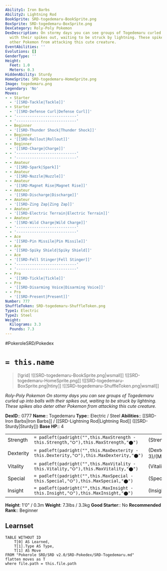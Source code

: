 ```yaml
---
Ability1: Iron Barbs
Ability2: Lightning Rod
BookSprite: SRD-togedemaru-BookSprite.png
BoxSprite: SRD-togedemaru-BoxSprite.png
DexCategory: Roly-Poly Pokemon
DexDescription: On stormy days you can see groups of Togedemaru curled up into balls
  with their spikes out, waiting to be struck by lightning. These spikes also deter
  other Pokemon from attacking this cute creature.
EventAbilities: ''
Evolutions: []
GenderType: ''
Height:
  Feet: 1.0
  Meters: 0.3
HiddenAbility: Sturdy
HomeSprite: SRD-togedemaru-HomeSprite.png
Image: togedemaru.png
Legendary: 'No'
Moves:
- - Starter
  - '[[SRD-Tackle|Tackle]]'
- - Starter
  - '[[SRD-Defense Curl|Defense Curl]]'
- - '---------------------------'
  - '---------------------------'
- - Beginner
  - '[[SRD-Thunder Shock|Thunder Shock]]'
- - Beginner
  - '[[SRD-Rollout|Rollout]]'
- - Beginner
  - '[[SRD-Charge|Charge]]'
- - '---------------------------'
  - '---------------------------'
- - Amateur
  - '[[SRD-Spark|Spark]]'
- - Amateur
  - '[[SRD-Nuzzle|Nuzzle]]'
- - Amateur
  - '[[SRD-Magnet Rise|Magnet Rise]]'
- - Amateur
  - '[[SRD-Discharge|Discharge]]'
- - Amateur
  - '[[SRD-Zing Zap|Zing Zap]]'
- - Amateur
  - '[[SRD-Electric Terrain|Electric Terrain]]'
- - Amateur
  - '[[SRD-Wild Charge|Wild Charge]]'
- - '---------------------------'
  - '---------------------------'
- - Ace
  - '[[SRD-Pin Missile|Pin Missile]]'
- - Ace
  - '[[SRD-Spiky Shield|Spiky Shield]]'
- - Ace
  - '[[SRD-Fell Stinger|Fell Stinger]]'
- - '---------------------------'
  - '---------------------------'
- - Pro
  - '[[SRD-Tickle|Tickle]]'
- - Pro
  - '[[SRD-Disarming Voice|Disarming Voice]]'
- - Pro
  - '[[SRD-Present|Present]]'
Number: 777
ShuffleToken: SRD-togedemaru-ShuffleToken.png
Type1: Electric
Type2: Steel
Weight:
  Kilograms: 3.3
  Pounds: 7.3
---
```


#PokeroleSRD/Pokedex

# `= this.name`

> [!grid]
> ![[SRD-togedemaru-BookSprite.png|wsmall]]
> ![[SRD-togedemaru-HomeSprite.png]]
> ![[SRD-togedemaru-BoxSprite.png|htiny]]
> ![[SRD-togedemaru-ShuffleToken.png|wsmall]]


*Roly-Poly Pokemon*
*On stormy days you can see groups of Togedemaru curled up into balls with their spikes out, waiting to be struck by lightning. These spikes also deter other Pokemon from attacking this cute creature.*

**DexID**:: 0777
**Name**:: Togedemaru
**Type**:: Electric / Steel
**Abilities**:: [[SRD-Iron Barbs|Iron Barbs]] / [[SRD-Lightning Rod|Lightning Rod]] ([[SRD-Sturdy|Sturdy]])
**Base HP**:: 4

|           |                                                                                        |                                          |
| --------- | -------------------------------------------------------------------------------------- | ---------------------------------------- |
| Strength  | `= padleft(padright("",this.MaxStrength - this.Strength,"⭘"),this.MaxStrength,"⬤")`    | (Strength::3)/(MaxStrength::6)   |
| Dexterity | `= padleft(padright("",this.MaxDexterity - this.Dexterity,"⭘"),this.MaxDexterity,"⬤")` | (Dexterity:: 3)/(MaxDexterity::6) |
| Vitality  | `= padleft(padright("",this.MaxVitality - this.Vitality,"⭘"),this.MaxVitality,"⬤")`    | (Vitality::2)/(MaxVitality::4)   |
| Special   | `= padleft(padright("",this.MaxSpecial - this.Special,"⭘"),this.MaxSpecial,"⬤")`       | (Special::2)/(MaxSpecial::4)     |
| Insight   | `= padleft(padright("",this.MaxInsight - this.Insight,"⭘"),this.MaxInsight,"⬤")`       | (Insight::2)/(MaxInsight::5)     |

**Height**: 1'0" / 0.3m
**Weight**: 7.3lbs / 3.3kg
**Good Starter**:: No
**Recommended Rank**:: Beginner

## Learnset

```dataview
TABLE WITHOUT ID
    T[0] AS Learned,
    T[1].Type AS Type,
    T[1] AS Move
FROM "Pokerole SRD/SRD v2.0/SRD-Pokedex/SRD-Togedemaru.md"
flatten moves as T
where file.path = this.file.path
```
